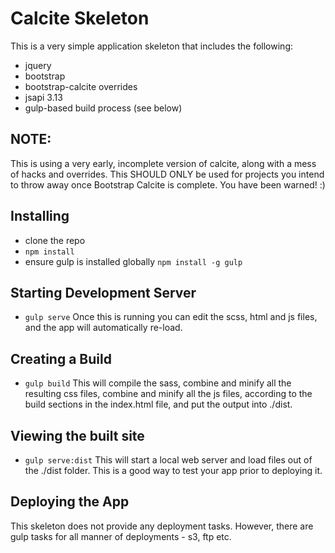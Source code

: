 # Calcite Skeleton

This is a very simple application skeleton that includes the following:
- jquery
- bootstrap
- bootstrap-calcite overrides 
- jsapi 3.13
- gulp-based build process (see below)

## NOTE:
This is using a very early, incomplete version of calcite, along with a mess of hacks and overrides. This SHOULD ONLY be used for projects you intend to throw away once Bootstrap Calcite is complete. You have been warned! :)


## Installing
- clone the repo
- `npm install`
- ensure gulp is installed globally `npm install -g gulp`

## Starting Development Server
- `gulp serve`
Once this is running you can edit the scss, html and js files, and the app will automatically re-load.

## Creating a Build
- `gulp build`
This will compile the sass, combine and minify all the resulting css files, combine and minify all the js files, according to the build sections in the index.html file, and put the output into ./dist.

## Viewing the built site
- `gulp serve:dist`
This will start a local web server and load files out of the ./dist folder. This is a good way to test your app prior to deploying it.

## Deploying the App
This skeleton does not provide any deployment tasks. However, there are gulp tasks for all manner of deployments - s3, ftp etc.
